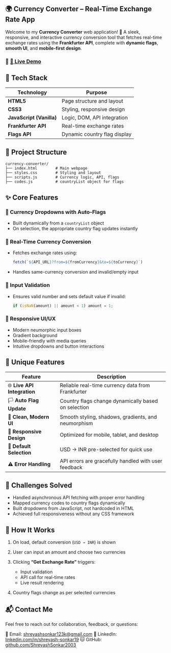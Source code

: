 ## 🌍 Currency Converter – Real-Time Exchange Rate App

Welcome to my **Currency Converter** web application! 💱
A sleek, responsive, and interactive currency conversion tool that fetches real-time exchange rates using the **Frankfurter API**, complete with **dynamic flags**, **smooth UI**, and **mobile-first design**.

### 🔗 [🚀 Live Demo](https://globeratesconverter.netlify.app/)


## 🧰 Tech Stack

| Technology               | Purpose                      |
| ------------------------ | ---------------------------- |
| **HTML5**                | Page structure and layout    |
| **CSS3**                 | Styling, responsive design   |
| **JavaScript (Vanilla)** | Logic, DOM, API integration  |
| **Frankfurter API**      | Real-time exchange rates     |
| **Flags API**            | Dynamic country flag display |


## 📁 Project Structure

```
currency-converter/
├── index.html        # Main webpage
├── styles.css        # Styling and layout
├── scripts.js        # Currency logic, API, flags
├── codes.js          # countryList object for flags
```


## ✨ Core Features

### 🔹 Currency Dropdowns with Auto-Flags

* Built dynamically from a `countryList` object
* On selection, the appropriate country flag updates instantly

### 🔹 Real-Time Currency Conversion

* Fetches exchange rates using:

  ```js
  fetch(`${API_URL}?from=${fromCurrency}&to=${toCurrency}`)
  ```
* Handles same-currency conversion and invalid/empty input

### 🔹 Input Validation

* Ensures valid number and sets default value if invalid:

  ```js
  if (isNaN(amount) || amount < 1) amount = 1;
  ```

### 🔹 Responsive UI/UX

* Modern neumorphic input boxes
* Gradient background
* Mobile-friendly with media queries
* Intuitive dropdowns and button interactions

## 🚀 Unique Features

| Feature                     | Description                                          |
| --------------------------- | ---------------------------------------------------- |
| 🌐 **Live API Integration** | Reliable real-time currency data from Frankfurter    |
| 🏳️ **Auto Flag Update**    | Country flags change dynamically based on selection  |
| 🎨 **Clean, Modern UI**     | Smooth styling, shadows, gradients, and neumorphism  |
| 📱 **Responsive Design**    | Optimized for mobile, tablet, and desktop            |
| 🔄 **Default Selection**    | USD → INR pre-selected for quick use                 |
| ⚠️ **Error Handling**       | API errors are gracefully handled with user feedback |


## 🧠 Challenges Solved

* Handled asynchronous API fetching with proper error handling
* Mapped currency codes to country flags dynamically
* Built dropdowns from JavaScript, not hardcoded in HTML
* Achieved full responsiveness without any CSS framework


## 💬 How It Works

1. On load, default conversion (`USD → INR`) is shown
2. User can input an amount and choose two currencies
3. Clicking **“Get Exchange Rate”** triggers:

   * Input validation
   * API call for real-time rates
   * Live result rendering
4. Country flags change as per selected currencies


## 📬 Contact Me

Feel free to reach out for collaboration, feedback, or questions:

📧 Email: [shreyashsonkar123k@gmail.com](mailto:shreyashsonkar123k@gmail.com)
💼 LinkedIn: [linkedin.com/in/shreyash-sonkar19](https://www.linkedin.com/in/shreyash-sonkar19/)
🐱 GitHub: [github.com/ShreyashSonkar2003](https://github.com/ShreyashSonkar2003)




